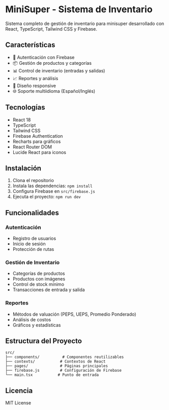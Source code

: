 # MiniSuper - Sistema de Inventario

Sistema completo de gestión de inventario para minisuper desarrollado con React, TypeScript, Tailwind CSS y Firebase.

## Características

- 🔐 Autenticación con Firebase
- 📦 Gestión de productos y categorías
- 📊 Control de inventario (entradas y salidas)
- 📈 Reportes y análisis
- 📱 Diseño responsive
- 🌐 Soporte multiidioma (Español/Inglés)

## Tecnologías

- React 18
- TypeScript
- Tailwind CSS
- Firebase Authentication
- Recharts para gráficos
- React Router DOM
- Lucide React para iconos

## Instalación

1. Clona el repositorio
2. Instala las dependencias: `npm install`
3. Configura Firebase en `src/firebase.js`
4. Ejecuta el proyecto: `npm run dev`

## Funcionalidades

### Autenticación
- Registro de usuarios
- Inicio de sesión
- Protección de rutas

### Gestión de Inventario
- Categorías de productos
- Productos con imágenes
- Control de stock mínimo
- Transacciones de entrada y salida

### Reportes
- Métodos de valuación (PEPS, UEPS, Promedio Ponderado)
- Análisis de costos
- Gráficos y estadísticas

## Estructura del Proyecto

```
src/
├── components/          # Componentes reutilizables
├── contexts/           # Contextos de React
├── pages/              # Páginas principales
├── firebase.js         # Configuración de Firebase
└── main.tsx           # Punto de entrada
```

## Licencia

MIT License